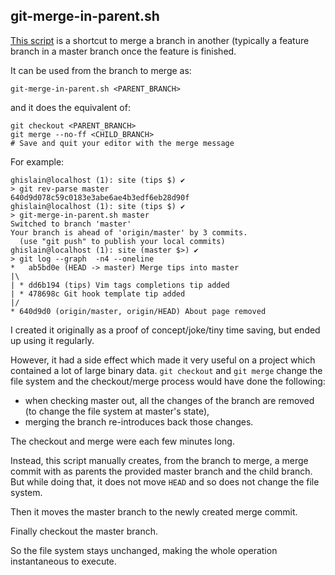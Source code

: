 ## git-merge-in-parent.sh

[This script](https://github.com/padawin/home_conf/blob/master/.self/bin/git-merge-in-parent.sh) is a shortcut to merge a branch in another (typically a feature
branch in a master branch once the feature is finished.

It can be used from the branch to merge as:

	git-merge-in-parent.sh <PARENT_BRANCH>

and it does the equivalent of:

	git checkout <PARENT_BRANCH>
	git merge --no-ff <CHILD_BRANCH>
	# Save and quit your editor with the merge message

For example:

	ghislain@localhost (1): site (tips $) ✔
	> git rev-parse master
	640d9d078c59c0183e3abe6ae4b3edf6eb28d90f
	ghislain@localhost (1): site (tips $) ✔
	> git-merge-in-parent.sh master
	Switched to branch 'master'
	Your branch is ahead of 'origin/master' by 3 commits.
	  (use "git push" to publish your local commits)
	ghislain@localhost (1): site (master $>) ✔
	> git log --graph  -n4 --oneline
	*   ab5bd0e (HEAD -> master) Merge tips into master
	|\
	| * dd6b194 (tips) Vim tags completions tip added
	| * 478698c Git hook template tip added
	|/
	* 640d9d0 (origin/master, origin/HEAD) About page removed

I created it originally as a proof of concept/joke/tiny time saving, but ended
up using it regularly.

However, it had a side effect which made it very useful on a project which
contained a lot of large binary data. ```git checkout``` and ```git merge```
change the file system and the checkout/merge process would have done the
following:

- when checking master out, all the changes of the branch are removed (to change
		the file system at master's state),
- merging the branch re-introduces back those changes.

The checkout and merge were each few minutes long.

Instead, this script manually creates, from the branch to merge, a merge commit
with as parents the provided master branch and the child branch. But while doing
that, it does not move ```HEAD``` and so does not change the file system.

Then it moves the master branch to the newly created merge commit.

Finally checkout the master branch.

So the file system stays unchanged, making the whole operation instantaneous to
execute.

